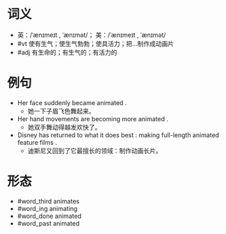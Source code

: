 # 词义
- 英：/ˈænɪmeɪt , ˈænɪmət/； 美：/ˈænɪmeɪt , ˈænɪmət/
- #vt 使有生气；使生气勃勃；使具活力；把…制作成动画片
- #adj 有生命的；有生气的；有活力的
# 例句
- Her face suddenly became animated .
	- 她一下子眉飞色舞起来。
- Her hand movements are becoming more animated .
	- 她双手舞动得越发欢快了。
- Disney has returned to what it does best : making full-length animated feature films .
	- 迪斯尼又回到了它最擅长的领域：制作动画长片。
# 形态
- #word_third animates
- #word_ing animating
- #word_done animated
- #word_past animated
